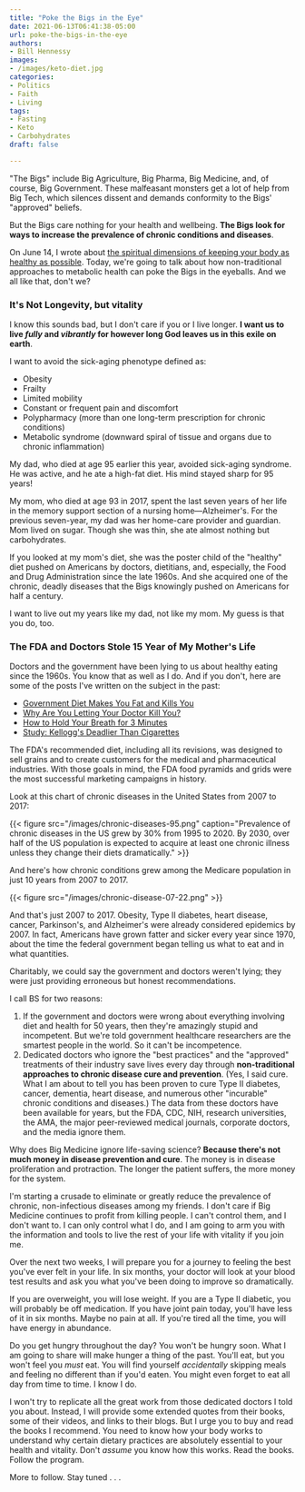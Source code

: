 ```yaml
---
title: "Poke the Bigs in the Eye"
date: 2021-06-13T06:41:38-05:00
url: poke-the-bigs-in-the-eye
authors: 
- Bill Hennessy
images: 
- /images/keto-diet.jpg
categories: 
- Politics
- Faith
- Living
tags: 
- Fasting
- Keto
- Carbohydrates
draft: false

---
```


"The Bigs" include Big Agriculture, Big Pharma, Big Medicine, and, of course, Big Government. These malfeasant monsters get a lot of help from Big Tech, which silences dissent and demands conformity to the Bigs' "approved" beliefs.

But the Bigs care nothing for your health and wellbeing. **The Bigs look for ways to increase the prevalence of chronic conditions and diseases**. 

On June 14, I wrote about [the spiritual dimensions of keeping your body as healthy as possible](https://www.hennessysview.com/god-needs-you-strong-body-mind-soul/). Today, we're going to talk about how non-traditional approaches to metabolic health can poke the Bigs in the eyeballs. And we all like that, don't we?

### It's Not Longevity, but vitality

I know this sounds bad, but I don't care if you or I live longer. **I want us to live *fully* and *vibrantly* for however long God leaves us in this exile on earth**. 

I want to avoid the sick-aging phenotype defined as:

- Obesity
- Frailty 
- Limited mobility
- Constant or frequent pain and discomfort
- Polypharmacy (more than one long-term prescription for chronic conditions)
- Metabolic syndrome (downward spiral of tissue and organs due to chronic inflammation)

My dad, who died at age 95 earlier this year, avoided sick-aging syndrome. He was active, and he ate a high-fat diet. His mind stayed sharp for 95 years!

My mom, who died at age 93 in 2017, spent the last seven years of her life in the memory support section of a nursing home—Alzheimer's. For the previous seven-year, my dad was her home-care provider and guardian. Mom lived on sugar. Though she was thin, she ate almost nothing but carbohydrates. 

If you looked at my mom's diet, she was the poster child of the "healthy" diet pushed on Americans by doctors, dietitians, and, especially, the Food and Drug Administration since the late 1960s. And she acquired one of the chronic, deadly diseases that the Bigs knowingly pushed on Americans for half a century. 

I want to live out my years like my dad, not like my mom. My guess is that you do, too. 

### The FDA and Doctors Stole 15 Year of My Mother's Life 

Doctors and the government have been lying to us about healthy eating since the 1960s. You know that as well as I do. And if you don't, here are some of the posts I've written on the subject in the past:

* [Government Diet Makes You Fat and Kills You](https://www.hennessysview.com/2017/02/08/government-diet-makes-you-fat-and-kills-you/)
* [Why Are You Letting Your Doctor Kill You?](https://www.hennessysview.com/2017/02/05/why-are-you-letting-your-doctor-kill-you/)
* [How to Hold Your Breath for 3 Minutes](https://www.hennessysview.com/2017/01/29/how-to-hold-your-breath-for-3-minutes/)
* [Study: Kellogg's Deadlier Than Cigarettes](https://www.hennessysview.com/2016/12/02/study-kelloggs-products-deadlier-than-cigarettes/)

The FDA's recommended diet, including all its revisions, was designed to sell grains and to create customers for the medical and pharmaceutical industries. With those goals in mind, the FDA food pyramids and grids were the most successful marketing campaigns in history. 

Look at this chart of chronic diseases in the United States from 2007 to 2017:

{{< figure src="/images/chronic-diseases-95.png" caption="Prevalence of chronic diseases in the US grew by 30% from 1995 to 2020. By 2030, over half of the US population is expected to acquire at least one chronic illness unless they change their diets dramatically." >}}

And here's how chronic conditions grew among the Medicare population in just 10 years from 2007 to 2017.

{{< figure src="/images/chronic-disease-07-22.png" >}}

And that's just 2007 to 2017. Obesity, Type II diabetes, heart disease, cancer, Parkinson's, and Alzheimer's were already considered epidemics by 2007. In fact, Americans have grown fatter and sicker every year since 1970, about the time the federal government began telling us what to eat and in what quantities. 

Charitably, we could say the government and doctors weren't lying; they were just providing erroneous but honest recommendations. 

I call BS for two reasons:

1. If the government and doctors were wrong about everything involving diet and health for 50 years, then they're amazingly stupid and incompetent. But we're told government healthcare researchers are the smartest people in the world. So it can't be incompetence. 
2. Dedicated doctors who ignore the "best practices" and the "approved" treatments of their industry save lives every day through **non-traditional approaches to chronic disease cure and prevention**. (Yes, I said cure. What I am about to tell you has been proven to cure Type II diabetes, cancer, dementia, heart disease, and numerous other "incurable" chronic conditions and diseases.) The data from these doctors have been available for years, but the FDA, CDC, NIH, research universities, the AMA, the major peer-reviewed medical journals, corporate doctors, and the media ignore them. 


Why does Big Medicine ignore life-saving science? **Because there's not much money in disease prevention and cure**. The money is in disease proliferation and protraction. The longer the patient suffers, the more money for the system. 

I'm starting a crusade to eliminate or greatly reduce the prevalence of chronic, non-infectious diseases among my friends. I don't care if Big Medicine continues to profit from killing people. I can't control them, and I don't want to. I can only control what I do, and I am going to arm you with the information and tools to live the rest of your life with vitality if you join me. 

Over the next two weeks, I will prepare you for a journey to feeling the best you've ever felt in your life. In six months, your doctor will look at your blood test results and ask you what you've been doing to improve so dramatically.

If you are overweight, you will lose weight. If you are a Type II diabetic, you will probably be off medication. If you have joint pain today, you'll have less of it in six months. Maybe no pain at all. If you're tired all the time, you will have energy in abundance. 

Do you get hungry throughout the day? You won't be hungry soon. What I am going to share will make hunger a thing of the past. You'll eat, but you won't feel you *must* eat. You will find yourself *accidentally* skipping meals and feeling no different than if you'd eaten. You might even forget to eat all day from time to time. I know I do. 

I won't try to replicate all the great work from those dedicated doctors I told you about. Instead, I will provide some extended quotes from their books, some of their videos, and links to their blogs. But I urge you to buy and read the books I recommend. You need to know how your body works to understand why certain dietary practices are absolutely essential to your health and vitality. Don't *assume* you know how this works. Read the books. Follow the program. 

More to follow. Stay tuned . . . 


